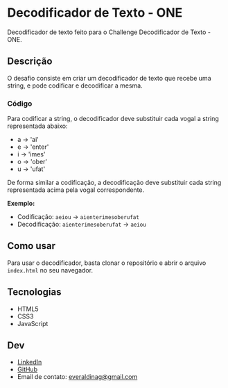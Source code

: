 # Decodificador de Texto - ONE
Decodificador de texto feito para o Challenge Decodificador de Texto - ONE.

## Descrição
O desafio consiste em criar um decodificador de texto que recebe uma string, e pode codificar e decodificar a mesma.

### Código
Para codificar a string, o decodificador deve substituir cada vogal a string representada abaixo:

- a -> 'ai'
- e -> 'enter'
- i -> 'imes'
- o -> 'ober'
- u -> 'ufat'


De forma similar a codificação, a decodificação deve substituir cada string representada acima pela vogal correspondente.

**Exemplo:**
- Codificação: `aeiou` -> `aienterimesoberufat`
- Decodificação: `aienterimesoberufat` -> `aeiou`

## Como usar
Para usar o decodificador, basta clonar o repositório e abrir o arquivo `index.html` no seu navegador.

## Tecnologias
- HTML5
- CSS3
- JavaScript

## Dev
- [LinkedIn](https://www.linkedin.com/in/everaldina-barbosa/)
- [GitHub](https://github.com/everaldina)
- Email de contato: everaldinag@gmail.com

